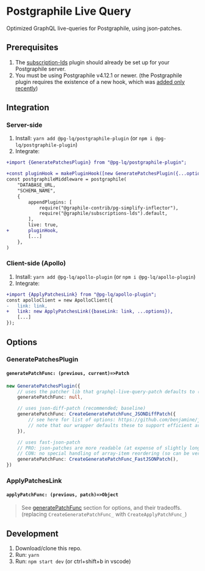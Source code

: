# Postgraphile Live Query

Optimized GraphQL live-queries for Postgraphile, using json-patches.

## Prerequisites

1) The [subscription-lds](https://github.com/graphile/graphile-engine/tree/v4/packages/subscriptions-lds#installation) plugin should already be set up for your Postgraphile server.
2) You must be using Postgraphile v4.12.1 or newer. (the Postgraphile plugin requires the existence of a new hook, which was [added only recently](https://github.com/graphile/postgraphile/pull/1483))

## Integration

### Server-side

1) Install: `yarn add @pg-lq/postgraphile-plugin` (or `npm i @pg-lq/postgraphile-plugin`)
2) Integrate:
```diff
+import {GeneratePatchesPlugin} from "@pg-lq/postgraphile-plugin";

+const pluginHook = makePluginHook([new GeneratePatchesPlugin({...options})]);
const postgraphileMiddleware = postgraphile(
	"DATABASE_URL,
	"SCHEMA_NAME",
	{
		appendPlugins: [
			require("@graphile-contrib/pg-simplify-inflector"),
			require("@graphile/subscriptions-lds").default,
		],
		live: true,
+		pluginHook,
		[...]
	},
)
```

### Client-side (Apollo)

1) Install: `yarn add @pg-lq/apollo-plugin` (or `npm i @pg-lq/apollo-plugin`)
2) Integrate:
```diff
+import {ApplyPatchesLink} from "@pg-lq/apollo-plugin";
const apolloClient = new ApolloClient({
-	link: link,
+	link: new ApplyPatchesLink({baseLink: link, ...options}),
	[...]
});
```

## Options

### GeneratePatchesPlugin

#### `generatePatchFunc: (previous, current)=>Patch`

```ts
new GeneratePatchesPlugin({
	// uses the patcher lib that graphql-live-query-patch defaults to (currently fast-json-patch)
	generatePatchFunc: null,

	// uses json-diff-patch (recommended; baseline)
	generatePatchFunc: CreateGeneratePatchFunc_JSONDiffPatch({
		// see here for list of options: https://github.com/benjamine/jsondiffpatch#options
		// note that our wrapper defaults these to support efficient array-item reordering
	}),

	// uses fast-json-patch
	// PRO: json-patches are more readable (at expense of slightly longer length)
	// CON: no special handling of array-item reordering (so can be very inefficient for that)
	generatePatchFunc: CreateGeneratePatchFunc_FastJSONPatch(),
})
```

### ApplyPatchesLink

#### `applyPatchFunc: (previous, patch)=>Object`

> See [generatePatchFunc](#generatepatchfunc-previous-currentpatch) section for options, and their tradeoffs. (replacing `CreateGeneratePatchFunc_` with `CreateApplyPatchFunc_`)

## Development

1) Download/clone this repo.
2) Run: `yarn`
3) Run: `npm start dev` (or ctrl+shift+b in vscode)